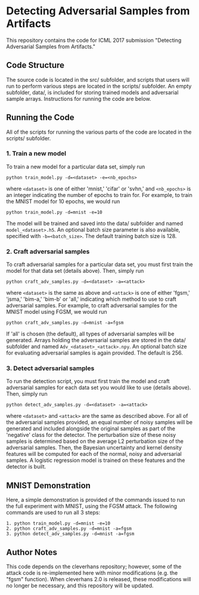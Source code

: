 # Detecting Adversarial Samples from Artifacts
This repository contains the code for ICML 2017 submission "Detecting
Adversarial Samples from Artifacts."

## Code Structure
The source code is located in the src/ subfolder, and scripts that users will
run to perform various steps are located in the scripts/ subfolder. An empty
subfolder, data/, is included for storing trained models and adversarial sample
arrays. Instructions for running the code are below.

## Running the Code
All of the scripts for running the various parts of the code are located
in the scripts/ subfolder.

### 1. Train a new model
To train a new model for a particular data set, simply run

    python train_model.py -d=<dataset> -e=<nb_epochs>

where `<dataset>` is one of either 'mnist,' 'cifar' or 'svhn,' and `<nb_epochs>`
is an integer indicating the number of epochs to train for. For example,
to train the MNIST model for 10 epochs, we would run

    python train_model.py -d=mnist -e=10

The model will be trained and saved into the data/ subfolder and named
`model_<dataset>.h5`. An optional batch size parameter is also available,
specified with `-b=<batch_size>`. The default training batch size is 128.

### 2. Craft adversarial samples
To craft adversarial samples for a particular data set, you must first
train the model for that data set (details above). Then, simply run

    python craft_adv_samples.py -d=<dataset> -a=<attack>

where `<dataset>` is the same as above and `<attack>` is one of either 'fgsm,'
'jsma,' 'bim-a,' 'bim-b' or 'all,' indicating which method to use to craft
adversarial samples. For example, to craft adversarial samples for the
MNIST model using FGSM, we would run

    python craft_adv_samples.py -d=mnist -a=fgsm

If 'all' is chosen (the default), all types of adversarial samples will be
generated. Arrays holding the adversarial samples are stored in the data/
subfolder and named `Adv_<dataset>_<attack>.npy`. An optional batch size
for evaluating adversarial samples is again provided. The default is 256.

### 3. Detect adversarial samples
To run the detection script, you must first train the model and craft
adversarial samples for each data set you would like to use (details above).
Then, simply run

    python detect_adv_samples.py -d=<dataset> -a=<attack>

where `<dataset>` and `<attack>` are the same as described above. For all of the
adversarial samples provided, an equal number of noisy samples will be generated
and included alongside the original samples as part of the 'negative' class
for the detector. The perturbation size of these noisy samples is determined
based on the average L2 perturbation size of the adversarial samples. Then,
the Bayesian uncertainty and kernel density features will be computed for each
of the normal, noisy and adversarial samples. A logistic regression model is
trained on these features and the detector is built.

## MNIST Demonstration
Here, a simple demonstration is provided of the commands issued to run the full
experiment with MNIST, using the FGSM attack. The following commands are used
to run all 3 steps:

    1. python train_model.py -d=mnist -e=10
    2. python craft_adv_samples.py -d=mnist -a=fgsm
    3. python detect_adv_samples.py -d=mnist -a=fgsm

## Author Notes

This code depends on the cleverhans repository; however, some of the attack
code is re-implemented here with minor modifications (e.g. the "fgsm" function).
When cleverhans 2.0 is released, these modifications will no longer be
necessary, and this repository will be updated.
